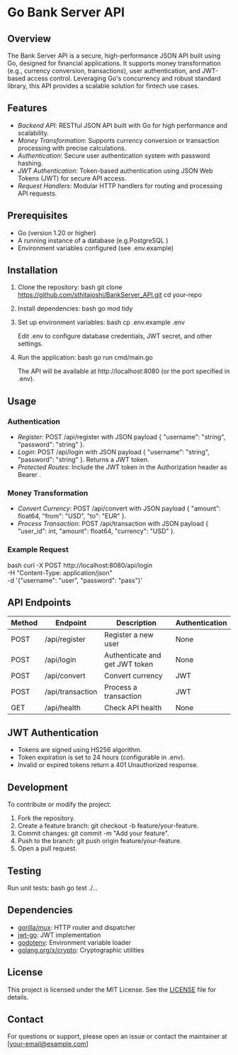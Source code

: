 # Go Bank Server API

## Overview
The Bank Server API is a secure, high-performance JSON API built using Go, designed for financial applications. It supports money transformation (e.g., currency conversion, transactions), user authentication, and JWT-based access control. Leveraging Go's concurrency and robust standard library, this API provides a scalable solution for fintech use cases.

## Features
- *Backend API*: RESTful JSON API built with Go for high performance and scalability.
- *Money Transformation*: Supports currency conversion or transaction processing with precise calculations.
- *Authentication*: Secure user authentication system with password hashing.
- *JWT Authentication*: Token-based authentication using JSON Web Tokens (JWT) for secure API access.
- *Request Handlers*: Modular HTTP handlers for routing and processing API requests.


## Prerequisites
- Go (version 1.20 or higher)
- A running instance of a database (e.g.PostgreSQL )
- Environment variables configured (see .env.example)

## Installation
1. Clone the repository:
   bash
   git clone https://github.com/sthitajoshi/BankServer_API.git
   cd your-repo
   

2. Install dependencies:
   bash
   go mod tidy
   

3. Set up environment variables:
   bash
   cp .env.example .env
   
   Edit .env to configure database credentials, JWT secret, and other settings.

4. Run the application:
   bash
   go run cmd/main.go
   
   The API will be available at http://localhost:8080 (or the port specified in .env).

## Usage
### Authentication
- *Register*: POST /api/register with JSON payload { "username": "string", "password": "string" }.
- *Login*: POST /api/login with JSON payload { "username": "string", "password": "string" }. Returns a JWT token.
- *Protected Routes*: Include the JWT token in the Authorization header as Bearer <token>.

### Money Transformation
- *Convert Currency*: POST /api/convert with JSON payload { "amount": float64, "from": "USD", "to": "EUR" }.
- *Process Transaction*: POST /api/transaction with JSON payload { "user_id": int, "amount": float64, "currency": "USD" }.

### Example Request
bash
curl -X POST http://localhost:8080/api/login \
-H "Content-Type: application/json" \
-d '{"username": "user", "password": "pass"}'


## API Endpoints
| Method | Endpoint              | Description                     | Authentication |
|--------|-----------------------|---------------------------------|----------------|
| POST   | /api/register       | Register a new user            | None           |
| POST   | /api/login          | Authenticate and get JWT token | None           |
| POST   | /api/convert        | Convert currency               | JWT            |
| POST   | /api/transaction    | Process a transaction          | JWT            |
| GET    | /api/health         | Check API health               | None           |

## JWT Authentication
- Tokens are signed using HS256 algorithm.
- Token expiration is set to 24 hours (configurable in .env).
- Invalid or expired tokens return a 401 Unauthorized response.

## Development
To contribute or modify the project:
1. Fork the repository.
2. Create a feature branch: git checkout -b feature/your-feature.
3. Commit changes: git commit -m "Add your feature".
4. Push to the branch: git push origin feature/your-feature.
5. Open a pull request.

## Testing
Run unit tests:
bash
go test ./...


## Dependencies
- [gorilla/mux](https://github.com/gorilla/mux): HTTP router and dispatcher
- [jwt-go](https://github.com/dgrijalva/jwt-go): JWT implementation
- [godotenv](https://github.com/joho/godotenv): Environment variable loader
- [golang.org/x/crypto](https://pkg.go.dev/golang.org/x/crypto): Cryptographic utilities

## License
This project is licensed under the MIT License. See the [LICENSE](LICENSE) file for details.

## Contact
For questions or support, please open an issue or contact the maintainer at [your-email@example.com]
